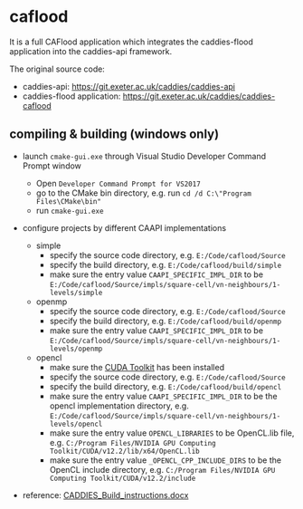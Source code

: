 # caflood

It is a full CAFlood application which integrates the caddies-flood application into the caddies-api framework.

The original source code:

- caddies-api: https://git.exeter.ac.uk/caddies/caddies-api
- caddies-flood application: https://git.exeter.ac.uk/caddies/caddies-caflood

## compiling & building (windows only)

- launch `cmake-gui.exe` through Visual Studio Developer Command Prompt window
  - Open `Developer Command Prompt for VS2017`
  - go to the CMake bin directory, e.g. run `cd /d C:\"Program Files\CMake\bin"`
  - run `cmake-gui.exe`
- configure projects by different CAAPI implementations

  - simple
    - specify the source code directory, e.g. `E:/Code/caflood/Source`
    - specify the build directory, e.g. `E:/Code/caflood/build/simple`
    - make sure the entry value `CAAPI_SPECIFIC_IMPL_DIR` to be `E:/Code/caflood/Source/impls/square-cell/vn-neighbours/1-levels/simple`
  - openmp
    - specify the source code directory, e.g. `E:/Code/caflood/Source`
    - specify the build directory, e.g. `E:/Code/caflood/build/openmp`
    - make sure the entry value `CAAPI_SPECIFIC_IMPL_DIR` to be `E:/Code/caflood/Source/impls/square-cell/vn-neighbours/1-levels/openmp`
  - opencl
    - make sure the [CUDA Toolkit](https://developer.nvidia.com/cuda-downloads) has been installed
    - specify the source code directory, e.g. `E:/Code/caflood/Source`
    - specify the build directory, e.g. `E:/Code/caflood/build/opencl`
    - make sure the entry value `CAAPI_SPECIFIC_IMPL_DIR` to be the opencl implementation directory, e.g. `E:/Code/caflood/Source/impls/square-cell/vn-neighbours/1-levels/opencl`
    - make sure the entry value `OPENCL_LIBRARIES` to be OpenCL.lib file, e.g. `C:/Program Files/NVIDIA GPU Computing Toolkit/CUDA/v12.2/lib/x64/OpenCL.lib`
    - make sure the entry value `_OPENCL_CPP_INCLUDE_DIRS` to be the OpenCL include directory, e.g. `C:/Program Files/NVIDIA GPU Computing Toolkit/CUDA/v12.2/include`

- reference: [CADDIES_Build_instructions.docx](https://engineering.exeter.ac.uk/media/universityofexeter/emps/research/cws/downloads/caddies/CADDIES_Build_instructions.docx)
